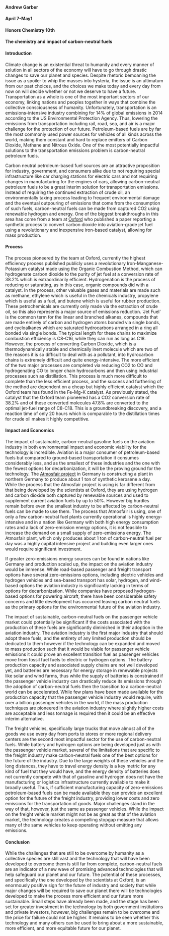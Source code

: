 #### Andrew Garber 
#### April 7-May1
#### Honors Chemistry 10th
#### The chemistry and impact of carbon-neutral fuels


#### Introduction

Climate change is an existential threat to humanity and every manner of solution in all sectors of the economy will have to go through drastic changes to save our planet and species. Despite rhetoric bemoaning the issue as a spoiler to whip the masses into hysteria, the issue is an ultimatum from our past choices, and the choices we make today and every day from now on will decide whether or not we deserve to have a future. Transportation as a whole is one of the most important sectors of our economy, linking nations and peoples together in ways that combine the collective consciousness of humanity. Unfortunately, transportation is an emissions-intensive industry combining for 14% of global emissions in 2014 according to the US Environmental Protection Agency. Thus, lowering the emissions from transportation including rail, road, sea, and air is a major challenge for the protection of our future. Petroleum-based fuels are by far the most commonly used power sources for vehicles of all kinds across the world, making them constant and hard to replace emitters of Carbon Dioxide, Methane and Nitrous Oxide. One of the most potentially impactful solutions to the transportation emissions problem is carbon-neutral petroleum fuels. 

Carbon neutral petroleum-based fuel sources are an attractive proposition for industry, government, and consumers alike due to not requiring special infrastructure like car charging stations for electric cars and not requiring changes in manufacturing for the engines of cars, allowing carbon-neutral petroleum fuels to be a great interim solution for transportation emissions. Instead of requiring the continued extraction of crude oil, an environmentally taxing process leading to frequent environmental damage and the eventual outpouring of emissions that come from the consumption of such fuels, carbon-neutral fuels can be made from captured CO2 using renewable hydrogen and energy. One of the biggest breakthroughs in this area has come from a team at [Oxford](https://www.nature.com/articles/s41467-020-20214-z) who published a paper reporting a synthetic process to convert carbon dioxide into aviation-grade jet fuel using a revolutionary and inexpensive iron-based catalyst, allowing for mass production. 


#### Process

The process pioneered by the team at Oxford, currently the highest efficiency process published publicly uses a revolutionary Iron-Manganese-Potassium catalyst made using the Organic Combustion Method, which can hydrogenate carbon dioxide to the purity of jet fuel at a conversion rate of 38.2% which is extraordinarily efficient. Hydrogenation is the process of reducing or saturating, as in this case, organic compounds did with a catalyst. In the process, other valuable gases and materials are made such as methane, ethylene which is useful in the chemicals industry, propylene which is useful as a fuel, and butene which is useful for rubber production. These petrochemicals are currently only made via the extraction of crude oil, so this also represents a major source of emissions reduction. 'Jet Fuel' is the common term for the linear and branched alkanes, compounds that are made entirely of carbon and hydrogen atoms bonded via single bonds, and cycloalkanes which are saturated hydrocarbons arranged in a ring all bonded via single bonds. The typical length for these chains to maximize combustion efficiency is C8-C16, while they can run as long as C18. However, the process of converting Carbon Dioxide, which is a thermodynamically stable and chemically inert molecule which are two of the reasons it is so difficult to deal with as a pollutant, into hydrocarbon chains is extremely difficult and quite energy-intensive. The more efficient of the two major processes are completed via reducing CO2 to CO and hydrogenating CO to longer chain hydrocarbons and then using industrial processes such as distillation. This process is much more difficult to complete than the less efficient process, and the success and furthering of the method are dependent on a cheap but highly efficient catalyst which the Oxford team has found in the Fe-Mg-K catalyst. As previously stated, the catalyst that the Oxford team pioneered has a CO2 conversion rate of 38.2% and of these converted molecules 47.8% are converted to the optimal jet-fuel range of C8-C18. This is a groundbreaking discovery, and a reaction time of only 20 hours which is comparable to the distillation times for crude oil makes it highly competitive. 

#### Impact and Economics

The impact of sustainable, carbon-neutral gasoline fuels on the aviation industry in both environmental impact and economic viability for the technology is incredible. Aviation is a major consumer of petroleum-based fuels but compared to ground-based transportation it consumes considerably less, and as the smallest of these industries and the one with the fewest options for decarbonization, it will be the proving ground for the technology. The [Atmosfair project](https://www.dw.com/en/sustainable-aviation-fuel-power-to-liquid/a-59398405) in Germany is constructing a plant in northern Germany to produce about 1 ton of synthetic kerosene a day. While the process that the Atmosfair project is using is far different from that being developed by the scientists at Oxford, they are using hydrogen and carbon dioxide both captured by renewable sources and used to supplement current aviation fuels by up to 50%. However big hurdles remain before even the smallest industry to be affected by carbon-neutral fuels can be made to use them. The process that Atmosfair is using, one of only a few carbon-neutral fuel plants currently operational is highly energy-intensive and in a nation like Germany with both high energy consumption rates and a lack of zero-emission energy options, it is not feasible to increase the demand on a small supply of zero-emissions energy. The Atmosfair plant, which only produces about 1 ton of carbon-neutral fuel per day was a highly capital intensive project and building even larger ones would require significant investment. 

If greater zero-emissions energy sources can be found in nations like Germany and production scaled up, the impact on the aviation industry would be immense. While road-based passenger and freight transport options have several zero-emissions options, including electric vehicles and hydrogen vehicles and sea-based transport has solar, hydrogen, and wind-based options the aviation industry is significantly lacking in terms of options for decarbonization. While companies have proposed hydrogen-based options for powering aircraft, there have been considerable safety concerns and little development has occurred leaving carbon neutral fuels as the primary options for the environmental future of the aviation industry.

The impact of sustainable, carbon-neutral fuels on the passenger vehicle market could potentially be significant if the costs associated with the production of these fuels are significantly diminished in their adoption in the aviation industry. The aviation industry is the first major industry that should adopt these fuels, and the entirety of any limited production should be dedicated to them however if the technology can be expanded and moved to mass production such that it would be viable for passenger vehicle emissions it could prove an excellent transition fuel as passenger vehicles move from fossil fuel fuels to electric or hydrogen options. The battery production capacity and associated supply chains are not well developed yet, and batteries are necessary for energy storage in renewable projects like solar and wind farms, thus while the supply of batteries is constrained if the passenger vehicle industry can drastically reduce its emissions through the adoption of carbon-neutral fuels then the transition to a carbon-neutral world can be accelerated. While few plans have been made available for the production capacity that the passenger vehicle industry would require, with over a billion passenger vehicles in the world, if the mass production techniques are pioneered in the aviation industry where slightly higher costs are acceptable and less tonnage is required then it could be an effective interim alternative.

The freight vehicles, specifically large trucks that move almost all of the goods we use every day from ports to stores or more regional delivery centers are the second most impactful sector for the use of carbon-neutral fuels. While battery and hydrogen options are being developed just as with the passenger vehicle market, several of the limitations that are specific to the freight industry make carbon-neutral fuels one of the best options for the future of the industry. Due to the large weights of these vehicles and the long distances, they have to travel energy density is a key metric for any kind of fuel that they would have, and the energy density of batteries does not currently compete with that of gasoline and hydrogen does not have the manufacturing or logistics infrastructure currently available to make it broadly useful. Thus, if sufficient manufacturing capacity of zero-emissions petroleum-based fuels can be made available they can provide an excellent option for the future of the freight industry, providing lower costs and zero emissions for the transportation of goods. Major challenges stand in the way of that, however, just the same as passenger vehicles. While the impact on the freight vehicle market might not be as great as that of the aviation market, the technology creates a compelling stopgap measure that allows many of the same vehicles to keep operating without emitting any emissions.

#### Conclusion

While the challenges that are still to be overcome by humanity as a collective species are still vast and the technology that will have been developed to overcome them is still far from complete, carbon-neutral fuels are an indicator of a new wave of promising advanced technologies that will help safeguard our planet and our future. The potential of these processes, and specifically the one developed by the scientists at Oxford, is an enormously positive sign for the future of industry and society that while major changes will be required to save our planet there will be technologies developed to make the process more efficient and our future more sustainable. Small steps have already been made, and the stage has been set for greater investment in the technology by both government institutions and private investors, however, big challenges remain to be overcome and the price for failure could not be higher. It remains to be seen whether this technology and many others can be used to bring about a more sustainable, more efficient, and more equitable future for our planet.
